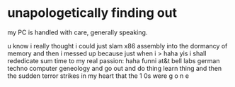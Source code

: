 # unapologetically finding out

my PC is handled with care, generally speaking.

u know i really thought i could just slam x86 assembly into the dormancy of memory
and then i messed up because just when i > haha yis i shall rededicate sum time to my real passion: haha funni at&t bell labs german techno computer geneology
and go out and do thing learn thing
and then the sudden terror strikes in my heart
that the 1 0s were g o n e
